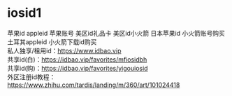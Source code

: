 # iosid1
苹果id appleid 苹果账号  美区id礼品卡 美区id小火箭 日本苹果id 小火箭账号购买 土耳其appleid 小火箭下载id购买<br/>
私人独享/租用id：https://www.idbao.vip<br/>
共享id(白)：https://idbao.vip/favorites/mfiosidbh<br/>
共享id(购)：https://idbao.vip/favorites/yigouiosid<br/>
外区注册id教程：https://www.zhihu.com/tardis/landing/m/360/art/101024418<br/>
